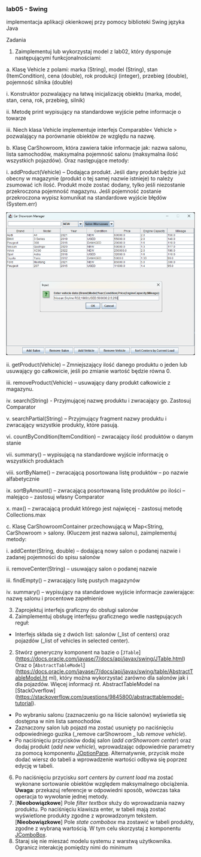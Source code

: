 <h3>lab05 - Swing</h3>

implementacja aplikacji okienkowej przy pomocy biblioteki Swing języka Java

Zadania
1. Zaimplementuj lub wykorzystaj model z lab02, który dysponuje następującymi
funkcjonalnościami:

a. Klasę Vehicle z polami: marka (String), model (String), stan (ItemCondition), cena
(double), rok produkcji (integer), przebieg (double), pojemność silnika (double)

i. Konstruktor pozwalający na łatwą inicjalizację obiektu (marka, model, stan,
cena, rok, przebieg, silnik)

ii. Metodę print wypisujący na standardowe wyjście pełne informacje o
towarze

iii. Niech klasa Vehicle implementuje interfejs Comparable< Vehicle >
pozwalający na porównanie obiektów ze względu na nazwę.

b. Klasę CarShowroom, która zawiera takie informacje jak: nazwa salonu, lista
samochodów, maksymalna pojemność salonu (maksymalna ilość wszystkich
pojazdów). Oraz następujące metody:

i. addProduct(Vehicle) – Dodająca produkt. Jeśli dany produkt będzie już
obecny w magazynie (produkt o tej samej nazwie istnieje) to należy
zsumować ich ilość. Produkt może zostać dodany, tylko jeśli niezostanie
przekroczona pojemność magazynu. Jeśli pojemność zostanie przekroczona
wypisz komunikat na standardowe wyjście błędów (System.err)

<p align="center">
  <img src="images/addcar1.png" alt="ac1">
</p>

ii. getProduct(Vehicle) – Zmniejszający ilość danego produktu o jeden lub
usuwający go całkowicie, jeśli po zmianie wartość będzie równa 0.

iii. removeProduct(Vehicle) – usuwający dany produkt całkowicie z magazynu.

iv. search(String) - Przyjmującej nazwę produktu i zwracający go. Zastosuj
Comparator

v. searchPartial(String) – Przyjmujący fragment nazwy produktu i zwracający
wszystkie produkty, które pasują.

vi. countByCondition(ItemCondition) – zwracający ilość produktów o danym
stanie

vii. summary() – wypisującą na standardowe wyjście informację o wszystkich
produktach

viii. sortByName() – zwracającą posortowana listę produktów – po nazwie
alfabetycznie

ix. sortByAmount() – zwracającą posortowaną listę produktów po ilości –
malejąco – zastosuj własny Comparator

x. max() – zwracającą produkt którego jest najwięcej - zastosuj metodę
Collections.max

c. Klasę CarShowroomContainer przechowującą w Map<String, CarShowroom > salony.
(Kluczem jest nazwa salonu), zaimplementuj metody:

i. addCenter(String, double) – dodającą nowy salon o podanej nazwie i zadanej
pojemności do spisu salonów

ii. removeCenter(String) – usuwający salon o podanej nazwie

iii. findEmpty() – zwracający listę pustych magazynów

iv. summary() – wypisujący na standardowe wyjście informacje zawierające:
nazwę salonu i procentowe zapełnienie

3. Zaprojektuj interfejs graficzny do obsługi salonów
4. Zaimplementuj obsługę interfejsu graficznego wedle następujących reguł:
- Interfejs składa się z dwóch list: salonów (_list of centers) oraz pojazdów (_list of vehicles
in selected center).

 2. Stwórz generyczny komponent na bazie
o [`JTable`]
(https://docs.oracle.com/javase/7/docs/api/javax/swing/JTable.html)
Oraz
o [`AbstractTableModel`]
(https://docs.oracle.com/javase/7/docs/api/javax/swing/table/AbstractTableModel.ht
ml), który można wykorzystać zarówno dla salonów jak i dla pojazdów. Więcej
informacji nt. AbstractTableModel na [StackOverflow]
(https://stackoverflow.com/questions/9845800/abstracttablemodel-tutorial).
- Po wybraniu salonu (zaznaczeniu go na liście salonów) wyświetla się dostępna w nim lista
samochodów.
- Zaznaczony salon lub pojazd ma zostać usunięty po naciśnięciu odpowiedniego guzika
(_remove carShowroom _ lub _remove vehicle_).
- Po naciśnięciu przycisków dodaj salon (_add carShowroom center_) oraz dodaj produkt
(_add new vehicle_), wprowadzając odpowiednie parametry za pomocą komponentu
[JOptionPane](https://docs.oracle.com/javase/7/docs/api/javax/swing/JOptionPane.html).
Alternatywnie, przycisk może dodać wiersz do tabeli a wprowadzenie wartości odbywa się
poprzez edycję w tabeli.
6. Po naciśnięciu przycisku _sort centers by current load_ ma zostać wykonane sortowanie
obiektów względem maksymalnego obciążenia. **Uwaga**: przekazuj referencje w
odpowiedni sposób, wówczas taka operacja to wywołanie jednej metody.
7. [**Nieobowiązkowe**]
Pole _filter textbox_ służy do wprowadzania nazwy produktu. Po naciśnięciu klawisza
enter, w tabeli mają zostać wyświetlone produkty zgodne z wprowadzonym tekstem.
[**Nieobowiązkowe**]
Pole _state combobox_ ma zostawić w tabeli produkty, zgodne z wybraną wartością. W
tym celu skorzystaj z komponentu
[JComboBox](https://docs.oracle.com/javase/7/docs/api/javax/swing/JComboBox.html).
5. Staraj się nie mieszać modelu systemu z warstwą użytkownika. Ogranicz interakcję
pomiędzy nimi do minimum
